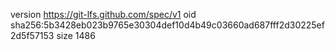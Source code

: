 version https://git-lfs.github.com/spec/v1
oid sha256:5b3428eb023b9765e30304def10d4b49c03660ad687fff2d30225ef2d5f57153
size 1486
